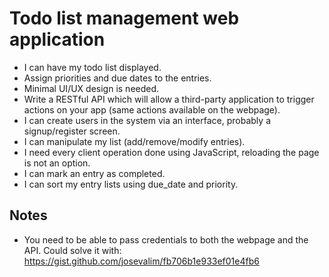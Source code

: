 # Todo list management web application

* I can have my todo list displayed.
* Assign priorities and due dates to the entries.
* Minimal UI/UX design is needed.
* Write a RESTful API which will allow a third-party application to trigger
  actions on your app (same actions available on the webpage).
* I can create users in the system via an interface, probably a signup/register screen.
* I can manipulate my list (add/remove/modify entries).
* I need every client operation done using JavaScript, reloading the page is
  not an option.
* I can mark an entry as completed.
* I can sort my entry lists using due_date and priority.


## Notes

* You need to be able to pass credentials to both the webpage and the API.
  Could solve it with: https://gist.github.com/josevalim/fb706b1e933ef01e4fb6
